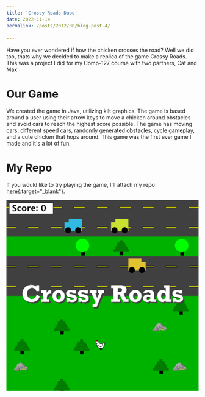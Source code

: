 ```yaml
---
title: 'Crossy Roads Dupe'
date: 2022-11-14
permalink: /posts/2012/08/blog-post-4/

---
```


Have you ever wondered if how the chicken crosses the road? Well we did too, thats why we decided to make a replica of the game Crossy Roads. This was a project I did for my Comp-127 course with two partners, Cat and Max

Our Game
======
We created the game in Java, utilizing kilt graphics. The game is based around a user using their arrow keys to move a chicken around obstacles and avoid cars to reach the highest score possible. The game has moving cars, different speed cars, randomly generated obstacles, cycle gameplay, and a cute chicken that hops around. This game was the first ever game I made and it's a lot of fun. 

My Repo
======
If you would like to try playing the game, I'll attach my repo [here](https://github.com/jacobhellenbrand/comp127-project-CrossyRoads){:target="_blank"}.

<img src="/images/crossyRoads.png" alt="Alt text" title="Game Image" />

